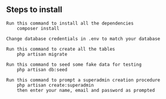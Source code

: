 ## Steps to install
	Run this command to install all the dependencies
		composer install

	Change database credentials in .env to match your database

	Run this command to create all the tables
		php artisan migrate
	
	Run this command to seed some fake data for testing
		php artisan db:seed

	Run this command to prompt a superadmin creation procedure
		php artisan create:superadmin
		then enter your name, email and password as prompted
